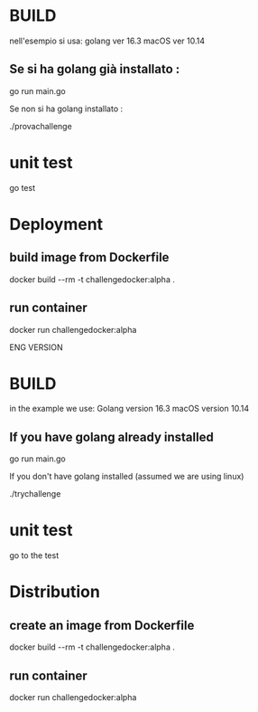 # BUILD

nell'esempio si usa:
  golang ver 16.3 
  macOS ver 10.14

## Se si ha golang già installato :

go run main.go 

Se non si ha golang installato :

./provachallenge

# unit test 

go test 

# Deployment 

## build image from Dockerfile 

docker build --rm -t challengedocker:alpha .

## run container 

docker run challengedocker:alpha 



ENG VERSION
# BUILD

in the example we use:
    Golang version 16.3
    macOS version 10.14

## If you have golang already installed

go run main.go

If you don't have golang installed (assumed we are using linux)

./trychallenge

# unit test

go to the test

# Distribution

## create an image from Dockerfile

docker build --rm -t challengedocker:alpha .

## run container

docker run challengedocker:alpha
